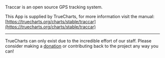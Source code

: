 Traccar is an open source GPS tracking system.

This App is supplied by TrueCharts, for more information visit the manual: [https://truecharts.org/charts/stable/traccar](https://truecharts.org/charts/stable/traccar)

---

TrueCharts can only exist due to the incredible effort of our staff.
Please consider making a [donation](https://truecharts.org/about/sponsor) or contributing back to the project any way you can!
